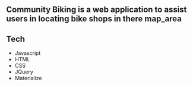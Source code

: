 ## Community Biking is a web application to assist users in locating bike shops in there map_area


## Tech
   * Javascript
   * HTML
   * CSS
   * JQuery
   * Materialize
